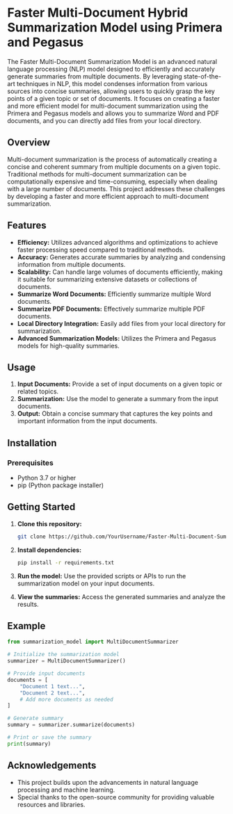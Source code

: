 # Faster Multi-Document Hybrid Summarization Model using Primera and Pegasus

The Faster Multi-Document Summarization Model is an advanced natural language processing (NLP) model designed to efficiently and accurately generate summaries from multiple documents. By leveraging state-of-the-art techniques in NLP, this model condenses information from various sources into concise summaries, allowing users to quickly grasp the key points of a given topic or set of documents. It focuses on creating a faster and more efficient model for multi-document summarization using the Primera and Pegasus models and allows you to summarize Word and PDF documents, and you can directly add files from your local directory.

## Overview

Multi-document summarization is the process of automatically creating a concise and coherent summary from multiple documents on a given topic. Traditional methods for multi-document summarization can be computationally expensive and time-consuming, especially when dealing with a large number of documents. This project addresses these challenges by developing a faster and more efficient approach to multi-document summarization.

## Features

- **Efficiency:** Utilizes advanced algorithms and optimizations to achieve faster processing speed compared to traditional methods.
- **Accuracy:** Generates accurate summaries by analyzing and condensing information from multiple documents.
- **Scalability:** Can handle large volumes of documents efficiently, making it suitable for summarizing extensive datasets or collections of documents.
- **Summarize Word Documents:** Efficiently summarize multiple Word documents.
- **Summarize PDF Documents:** Effectively summarize multiple PDF documents.
- **Local Directory Integration:** Easily add files from your local directory for summarization.
- **Advanced Summarization Models:** Utilizes the Primera and Pegasus models for high-quality summaries.

## Usage

1. **Input Documents:** Provide a set of input documents on a given topic or related topics.
2. **Summarization:** Use the model to generate a summary from the input documents.
3. **Output:** Obtain a concise summary that captures the key points and important information from the input documents.

## Installation

### Prerequisites
- Python 3.7 or higher
- pip (Python package installer)

## Getting Started

1. **Clone this repository:**

    ```bash
    git clone https://github.com/YourUsername/Faster-Multi-Document-Summarization-Model.git
    ```

2. **Install dependencies:**

    ```bash
    pip install -r requirements.txt
    ```

3. **Run the model:** Use the provided scripts or APIs to run the summarization model on your input documents.

4. **View the summaries:** Access the generated summaries and analyze the results.

## Example

```python
from summarization_model import MultiDocumentSummarizer

# Initialize the summarization model
summarizer = MultiDocumentSummarizer()

# Provide input documents
documents = [
    "Document 1 text...",
    "Document 2 text...",
    # Add more documents as needed
]

# Generate summary
summary = summarizer.summarize(documents)

# Print or save the summary
print(summary)
```

## Acknowledgements
- This project builds upon the advancements in natural language processing and machine learning.
- Special thanks to the open-source community for providing valuable resources and libraries.
